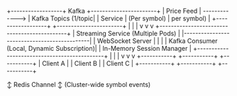 +------------------+       Kafka       +-----------------------+
|  Price Feed      |  ------------->   |  Kafka Topics (1/topic|
|  Service         |    (Per symbol)   |  per symbol)          |
+------------------+                   +-----------------------+
|        |       |
v        v       v
+---------------------------------------------+
|        Streaming Service (Multiple Pods)    |
|---------------------------------------------|
| WebSocket Server                            |
|                                             |
| Kafka Consumer (Local, Dynamic Subscription)|
| In-Memory Session Manager                   |
+---------------------------------------------+
|               |              |
v               v              v
+-----------+   +-----------+  +-----------+
|  Client A |   |  Client B |  | Client C  |
+-----------+   +-----------+  +-----------+

↕ Redis Channel ↕ (Cluster-wide symbol events)
